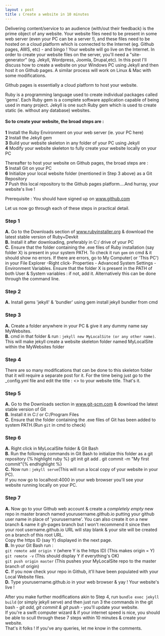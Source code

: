 ```yaml
---
layout : post
title : Create a website in 10 minutes
---
```


Delivering content/service to an audience (with/out their feedback) is the prime object of any website. Your website files need to be present in some web server (even your PC can be a server !), and these files need to be hosted on a cloud platform which is connected to the Internet (eg. Github pages, AWS, etc) - and bingo ! Your website will go live on the Internet.
In order to create your website files on the server, you'll need a "site-generator" (eg. Jekyll, Wordpress, Joomla, Drupal,etc).
In this post I'll discuss how to create a website on your Windows PC using Jekyll and then host it on Github pages. A similar process will work on Linux & Mac with some modifications.

Github pages is essentially a cloud platform to host your website.

Ruby is a programming language used to create individual packages called 'gems'. Each Ruby gem is a complete software application capable of being used in many project. Jekyll is one such Ruby gem which is used to create static (ie. without any database) websites. 

#### So to create your website, the broad steps are :

**1** 	Install the Ruby Environment on your web server (ie. your PC here)  
**2** 	Install the Jekyll gem  
**3** 	Build your website skeleton in any folder of your PC using Jekyll  
**4** 	Modify your website skeleton to fully create your website locally on your PC  

Thereafter to host your website on Github pages, the broad steps are :  
**5** 	Install Git on your PC  
**6** 	Initialize your local website folder (mentioned in Step 3 above) as a Git Repository  
**7** 	Push this local repository to the Github pages platform....And hurray, your website's live !

Prerequisite : You should have signed up on www.github.com

Let us now go through each of these steps in practical detail.

### Step 1
**A.**	Go to the Downloads section of www.rubyinstaller.org & download the latest stable version of Ruby+Devkit  
**B.**	Install it after downloading, preferably in C:/ drive of your PC  
**C.**	Ensure that the folder containing the .exe files of Ruby installation (say folder X) is present in your system PATH. To check it run `gem` on cmd & it should show no errors. If there are errors, go to My Computer( or 'This PC') in your File Explorer -Right click- Properties - Advanced System Settings - Environment Variables. Ensure that the folder X is present in the PATH of both User & System variables : if not, add it. Alternatively this can be done through the command line.  

### Step 2
**A.** Install gems 'jekyll' & 'bundler' using gem install jekyll bundler from cmd

### Step 3
**A.** Create a folder anywhere in your PC & give it any dummy name say MyWebsites.  
**B.** cmd in that folder & run : `jekyll new MyLocalSite (or any other name)`.  This will make jekyll create a website skeleton folder named MyLocalSite within the MyWebsites folder

### Step 4
There are so many modifications that can be done to this skeleton folder that it will require a separate post for it. For the time being just go to the _config.yml file and edit the title : <> to your website title. That's it.

### Step 5
**A.** Go to the Downloads section in www.git-scm.com & download the latest stable version of Git  
**B.** Install it in C:/ or C:/Program Files  
**C.** Ensure that the folder containing the .exe files of Git has been added to system PATH.(Run `git` in cmd to check)  

### Step 6
**A.** Right click in MyLocalSite folder & Git Bash   
**B.** Run the following commands in Git Bash to initialize this folder as a git repository
	{% highlight ruby %}
	git init 
	git add .
	git commit -m "My first commit"{% endhighlight %}  
**C.**  Now run : `jekyll serve`(This will run a local copy of your website in your PC).  
	If you now go to localhost:4000 in your web browser you'll see your website running locally on your PC.
	
	
### Step 7	
**A.** Now go to your Github web account & create a *completely empty* new repo in master branch named yourusername.github.io putting your github user name in place of 'yourusername'. You can also create it on a new branch & name it gh-pages branch but I won't recommend it since then your root username.github.io URL will stay blank & your site will be created on a branch of this root URL.  
Copy the https ID (say Y) displayed in the next page.   
**B.** In your Git Bash run :  
	`git remote add origin Y` (where Y is the https ID) (This makes origin = Y)  
	`git remote -v`  (This should display Y if everything's OK)  
	`git push origin master` (This pushes your MyLocalSite repo to the master branch of origin)  
**C.** If you now check your repo in Github, it'll have been populated with your Local Website files.  
**D.** Type yourusername.github.io in your web browser & yay ! Your website's live !

After you make further modifications akin to Step 4, run `bundle exec jekyll build` (or simply jekyll serve) and then just run 3 the commands in the git bash - _git add, git commit & git push_ - you'll update your website.  
If you're a swift computer wizard & if your internet speed is nice, you should be able to scull through these 7 steps within 10 minutes & create your website.  
That's it folks ! If you've any queries, let me know in the comments. 




















